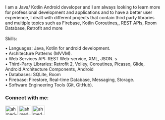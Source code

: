 

I am a Java/ Kotlin Android developer and I am always looking to learn more for professional development and applications and to have a better user experience, I dealt with different projects that contain third party libraries and multiple topics such as Firebase, Kotlin Coroutines,, REST APIs, Room Database, Retrofit and more
<br/>
<br/>Skills: 
<p>• Languages: Java, Kotlin for android development.<br>
    • Architecture Patterns (MVVM).<br>
    • Web Services API: REST Web-service, XML, JSON. s<br>
    • Third-Party Libraries: Retrofit 2, Volley, Coroutines, Picasso, Glide, Android Architecture Components, Android <br>
    • Databases: SQLite, Room<br>
    • Firebase: Firestore, Real-time Database, Messaging, Storage.<br>
    • Software Engineering Tools (Git, GitHub).<br>
</p>

<h3 align="left">Connect with me:</h3>
<p align="left">
<a href="https://linkedin.com/in/ahmed-abdelraheem-2067a1207" target="blank"><img align="center" src="https://raw.githubusercontent.com/rahuldkjain/github-profile-readme-generator/master/src/images/icons/Social/linked-in-alt.svg" alt="ahmed-abdelraheem-2067a1207" height="30" width="40" /></a>
<a href="https://instagram.com/ahmed_abdelraheem20" target="blank"><img align="center" src="https://raw.githubusercontent.com/rahuldkjain/github-profile-readme-generator/master/src/images/icons/Social/instagram.svg" alt="ahmed_abdelraheem20" height="30" width="40" /></a>
<a href="https://www.youtube.com/c/ahmedabdelraheem1563" target="blank"><img align="center" src="https://raw.githubusercontent.com/rahuldkjain/github-profile-readme-generator/master/src/images/icons/Social/youtube.svg" alt="ahmedabdelraheem1563" height="30" width="40" /></a>
</p>

